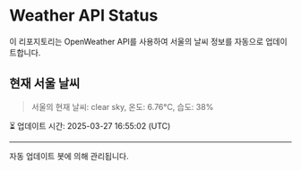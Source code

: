 
# Weather API Status

이 리포지토리는 OpenWeather API를 사용하여 서울의 날씨 정보를 자동으로 업데이트합니다.

## 현재 서울 날씨
> 서울의 현재 날씨: clear sky, 온도: 6.76°C, 습도: 38%

⏳ 업데이트 시간: 2025-03-27 16:55:02 (UTC)

---
자동 업데이트 봇에 의해 관리됩니다.
